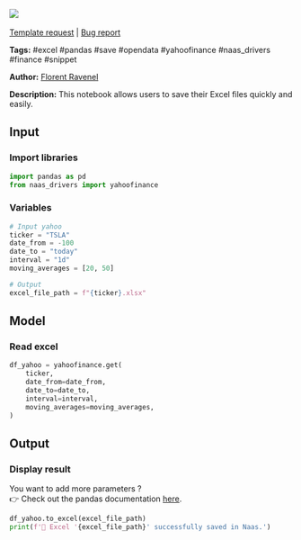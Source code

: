 <a href="https://app.naas.ai/user-redirect/naas/downloader?url=https://raw.githubusercontent.com/jupyter-naas/awesome-notebooks/master/Excel/Excel_Save_file.ipynb" target="_parent"><img src="https://naasai-public.s3.eu-west-3.amazonaws.com/open_in_naas.svg"/></a><br><br><a href="https://github.com/jupyter-naas/awesome-notebooks/issues/new?assignees=&labels=&template=template-request.md&title=Tool+-+Action+of+the+notebook+">Template request</a> | <a href="https://github.com/jupyter-naas/awesome-notebooks/issues/new?assignees=&labels=bug&template=bug_report.md&title=Excel+-+Save+file:+Error+short+description">Bug report</a>

**Tags:** #excel #pandas #save #opendata #yahoofinance #naas_drivers #finance #snippet

**Author:** [Florent Ravenel](https://www.linkedin.com/in/ACoAABCNSioBW3YZHc2lBHVG0E_TXYWitQkmwog/)

**Description:** This notebook allows users to save their Excel files quickly and easily.

## Input

### Import libraries


```python
import pandas as pd
from naas_drivers import yahoofinance
```

### Variables


```python
# Input yahoo
ticker = "TSLA"
date_from = -100
date_to = "today"
interval = "1d"
moving_averages = [20, 50]

# Output
excel_file_path = f"{ticker}.xlsx"
```

## Model

### Read excel


```python
df_yahoo = yahoofinance.get(
    ticker,
    date_from=date_from,
    date_to=date_to,
    interval=interval,
    moving_averages=moving_averages,
)
```

## Output

### Display result

You want to add more parameters ?<br>
👉 Check out the pandas documentation <a href="https://pandas.pydata.org/docs/reference/api/pandas.read_excel.html">here</a>.


```python
df_yahoo.to_excel(excel_file_path)
print(f'💾 Excel '{excel_file_path}' successfully saved in Naas.')
```
